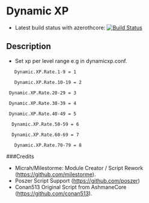 # Dynamic XP
- Latest build status with azerothcore: [![Build Status](https://travis-ci.com/milestorme/mod-dynamic-xp.svg?branch=master)](https://travis-ci.com/milestorme/mod-dynamic-xp)

## Description
- Set xp per level range e.g in dynamicxp.conf.

`   Dynamic.XP.Rate.1-9 = 1`

`   Dynamic.XP.Rate.10-19 = 2`

  ` Dynamic.XP.Rate.20-29 = 3`

  ` Dynamic.XP.Rate.30-39 = 4`

  ` Dynamic.XP.Rate.40-49 = 5`

 `  Dynamic.XP.Rate.50-59 = 6`

 `  Dynamic.XP.Rate.60-69 = 7`

`   Dynamic.XP.Rate.70-79 = 8`

###Credits
- Micrah/Milestorme: Module Creator / Script Rework (https://github.com/milestorme).
- Poszer Script Support (https://github.com/poszer) 
- Conan513 Original Script from AshmaneCore (https://github.com/conan513).



